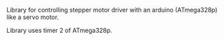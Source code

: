 Library for controlling stepper motor driver with an arduino (ATmega328p) like a servo motor. 

Library uses timer 2 of ATmega328p.